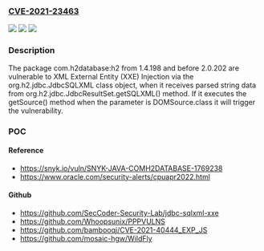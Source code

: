 ### [CVE-2021-23463](https://cve.mitre.org/cgi-bin/cvename.cgi?name=CVE-2021-23463)
![](https://img.shields.io/static/v1?label=Product&message=com.h2database%3Ah2&color=blue)
![](https://img.shields.io/static/v1?label=Version&message=%3E%3D%200%20&color=brighgreen)
![](https://img.shields.io/static/v1?label=Vulnerability&message=XML%20External%20Entity%20(XXE)%20Injection&color=brighgreen)

### Description

The package com.h2database:h2 from 1.4.198 and before 2.0.202 are vulnerable to XML External Entity (XXE) Injection via the org.h2.jdbc.JdbcSQLXML class object, when it receives parsed string data from org.h2.jdbc.JdbcResultSet.getSQLXML() method. If it executes the getSource() method when the parameter is DOMSource.class it will trigger the vulnerability.

### POC

#### Reference
- https://snyk.io/vuln/SNYK-JAVA-COMH2DATABASE-1769238
- https://www.oracle.com/security-alerts/cpuapr2022.html

#### Github
- https://github.com/SecCoder-Security-Lab/jdbc-sqlxml-xxe
- https://github.com/Whoopsunix/PPPVULNS
- https://github.com/bambooqj/CVE-2021-40444_EXP_JS
- https://github.com/mosaic-hgw/WildFly

